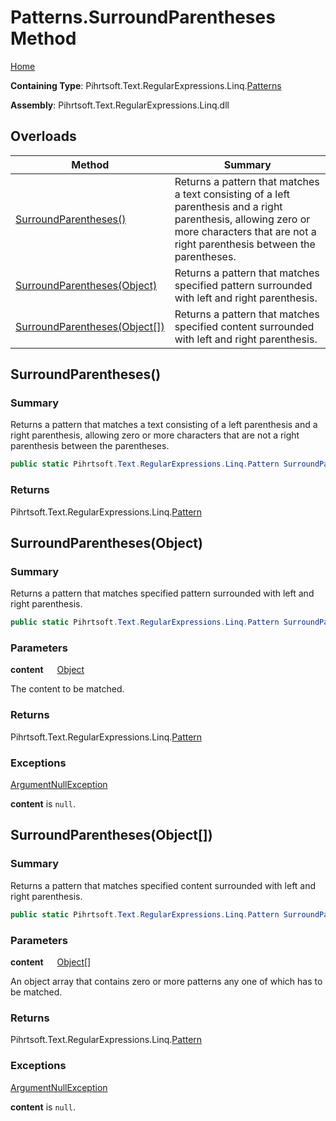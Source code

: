 # Patterns\.SurroundParentheses Method

[Home](../../../../../../README.md)

**Containing Type**: Pihrtsoft\.Text\.RegularExpressions\.Linq\.[Patterns](../README.md)

**Assembly**: Pihrtsoft\.Text\.RegularExpressions\.Linq\.dll

## Overloads

| Method | Summary |
| ------ | ------- |
| [SurroundParentheses()](#Pihrtsoft_Text_RegularExpressions_Linq_Patterns_SurroundParentheses) | Returns a pattern that matches a text consisting of a left parenthesis and a right parenthesis, allowing zero or more characters that are not a right parenthesis between the parentheses\. |
| [SurroundParentheses(Object)](#Pihrtsoft_Text_RegularExpressions_Linq_Patterns_SurroundParentheses_System_Object_) | Returns a pattern that matches specified pattern surrounded with left and right parenthesis\. |
| [SurroundParentheses(Object\[\])](#Pihrtsoft_Text_RegularExpressions_Linq_Patterns_SurroundParentheses_System_Object___) | Returns a pattern that matches specified content surrounded with left and right parenthesis\. |

## SurroundParentheses\(\) <a name="Pihrtsoft_Text_RegularExpressions_Linq_Patterns_SurroundParentheses"></a>

### Summary

Returns a pattern that matches a text consisting of a left parenthesis and a right parenthesis, allowing zero or more characters that are not a right parenthesis between the parentheses\.

```csharp
public static Pihrtsoft.Text.RegularExpressions.Linq.Pattern SurroundParentheses()
```

### Returns

Pihrtsoft\.Text\.RegularExpressions\.Linq\.[Pattern](../../Pattern/README.md)

## SurroundParentheses\(Object\) <a name="Pihrtsoft_Text_RegularExpressions_Linq_Patterns_SurroundParentheses_System_Object_"></a>

### Summary

Returns a pattern that matches specified pattern surrounded with left and right parenthesis\.

```csharp
public static Pihrtsoft.Text.RegularExpressions.Linq.Pattern SurroundParentheses(object content)
```

### Parameters

**content** &emsp; [Object](https://docs.microsoft.com/en-us/dotnet/api/system.object)

The content to be matched\.

### Returns

Pihrtsoft\.Text\.RegularExpressions\.Linq\.[Pattern](../../Pattern/README.md)

### Exceptions

[ArgumentNullException](https://docs.microsoft.com/en-us/dotnet/api/system.argumentnullexception)

**content** is `null`\.

## SurroundParentheses\(Object\[\]\) <a name="Pihrtsoft_Text_RegularExpressions_Linq_Patterns_SurroundParentheses_System_Object___"></a>

### Summary

Returns a pattern that matches specified content surrounded with left and right parenthesis\.

```csharp
public static Pihrtsoft.Text.RegularExpressions.Linq.Pattern SurroundParentheses(params object[] content)
```

### Parameters

**content** &emsp; [Object](https://docs.microsoft.com/en-us/dotnet/api/system.object)\[\]

An object array that contains zero or more patterns any one of which has to be matched\.

### Returns

Pihrtsoft\.Text\.RegularExpressions\.Linq\.[Pattern](../../Pattern/README.md)

### Exceptions

[ArgumentNullException](https://docs.microsoft.com/en-us/dotnet/api/system.argumentnullexception)

**content** is `null`\.

